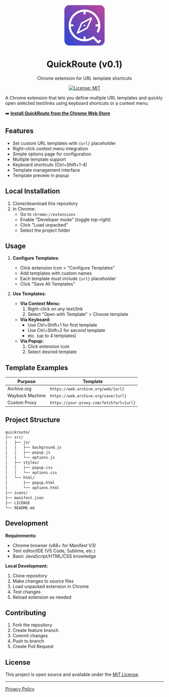 <div align="center">
  <img src="icons/icon128.png" alt="QuickRoute Logo" width="128" height="128">
  <h1>QuickRoute (v0.1)</h1>
  <p>Chrome extension for URL template shortcuts</p>

  [![License: MIT](https://img.shields.io/badge/License-MIT-yellow.svg)](https://opensource.org/licenses/MIT)
</div>

A Chrome extension that lets you define multiple URL templates and quickly open selected text/links using keyboard shortcuts or a context menu.

➡️ **[Install QuickRoute from the Chrome Web Store](https://chromewebstore.google.com/detail/quickroute/ghcakfbeahdoljdpbifiickdbhjppacg)**  

## Features
- Set custom URL templates with `{url}` placeholder
- Right-click context menu integration
- Simple options page for configuration
- Multiple template support
- Keyboard shortcuts (Ctrl+Shift+1-4)
- Template management interface
- Template preview in popup

## Local Installation
1. Clone/download this repository
2. In Chrome:
   - Go to `chrome://extensions`
   - Enable "Developer mode" (toggle top-right)
   - Click "Load unpacked"
   - Select the project folder

## Usage
1. **Configure Templates:**
   - Click extension icon > "Configure Templates"
   - Add templates with custom names
   - Each template must include `{url}` placeholder
   - Click "Save All Templates"

2. **Use Templates:**
   - **Via Context Menu:**
     1. Right-click on any text/link
     2. Select "Open with Template" > Choose template
   - **Via Keyboard:**
     - Use Ctrl+Shift+1 for first template
     - Use Ctrl+Shift+2 for second template
     - etc. (up to 4 templates)
   - **Via Popup:**
     1. Click extension icon
     2. Select desired template

## Template Examples
| Purpose | Template |
|---------|----------|
| Archive.org | `https://web.archive.org/web/{url}` |
| Wayback Machine | `https://web.archive.org/save/{url}` |
| Custom Proxy | `https://your-proxy.com/fetch?url={url}` |


## Project Structure
```plaintext
quickroute/
├── src/
│   ├── js/
│   │   ├── background.js
│   │   ├── popup.js
│   │   └── options.js
│   ├── styles/
│   │   ├── popup.css
│   │   └── options.css
│   └── html/
│       ├── popup.html
│       └── options.html
├── icons/
├── manifest.json
├── LICENSE
└── README.md
```

## Development
**Requirements:**
- Chrome browser (v88+ for Manifest V3)
- Text editor/IDE (VS Code, Sublime, etc.)
- Basic JavaScript/HTML/CSS knowledge

**Local Development:**
1. Clone repository
2. Make changes to source files
3. Load unpacked extension in Chrome
4. Test changes
5. Reload extension as needed

## Contributing
1. Fork the repository
2. Create feature branch
3. Commit changes
4. Push to branch
5. Create Pull Request


## License
This project is open source and available under the [MIT License](LICENSE).

___ 

[Privacy Policy](privacy_policy.md)
